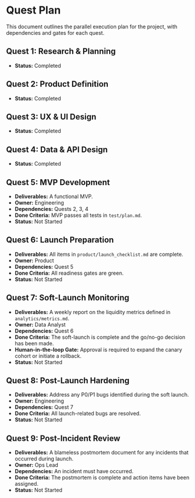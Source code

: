 # Quest Plan

This document outlines the parallel execution plan for the project, with dependencies and gates for each quest.

## Quest 1: Research & Planning

*   **Status:** Completed

## Quest 2: Product Definition

*   **Status:** Completed

## Quest 3: UX & UI Design

*   **Status:** Completed

## Quest 4: Data & API Design

*   **Status:** Completed

## Quest 5: MVP Development

*   **Deliverables:** A functional MVP.
*   **Owner:** Engineering
*   **Dependencies:** Quests 2, 3, 4
*   **Done Criteria:** MVP passes all tests in `test/plan.md`.
*   **Status:** Not Started

## Quest 6: Launch Preparation

*   **Deliverables:** All items in `product/launch_checklist.md` are complete.
*   **Owner:** Product
*   **Dependencies:** Quest 5
*   **Done Criteria:** All readiness gates are green.
*   **Status:** Not Started

## Quest 7: Soft-Launch Monitoring

*   **Deliverables:** A weekly report on the liquidity metrics defined in `analytics/metrics.md`.
*   **Owner:** Data Analyst
*   **Dependencies:** Quest 6
*   **Done Criteria:** The soft-launch is complete and the go/no-go decision has been made.
*   **Human-in-the-loop Gate:** Approval is required to expand the canary cohort or initiate a rollback.
*   **Status:** Not Started

## Quest 8: Post-Launch Hardening

*   **Deliverables:** Address any P0/P1 bugs identified during the soft launch.
*   **Owner:** Engineering
*   **Dependencies:** Quest 7
*   **Done Criteria:** All launch-related bugs are resolved.
*   **Status:** Not Started

## Quest 9: Post-Incident Review

*   **Deliverables:** A blameless postmortem document for any incidents that occurred during launch.
*   **Owner:** Ops Lead
*   **Dependencies:** An incident must have occurred.
*   **Done Criteria:** The postmortem is complete and action items have been assigned.
*   **Status:** Not Started